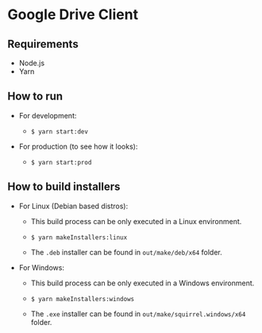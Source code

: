 # Google Drive Client

## Requirements

- Node.js
- Yarn

## How to run

- For development:
  - ```shell
    $ yarn start:dev
    ```
- For production (to see how it looks):
  - ```shell
    $ yarn start:prod
    ```

## How to build installers

- For Linux (Debian based distros):
  - This build process can be only executed in a Linux environment. 
  - ```shell
    $ yarn makeInstallers:linux
    ```
  - The `.deb` installer can be found in `out/make/deb/x64` folder.


- For Windows:
  - This build process can be only executed in a Windows environment.
  - ```shell
    $ yarn makeInstallers:windows
    ```
  - The `.exe` installer can be found in `out/make/squirrel.windows/x64` folder.